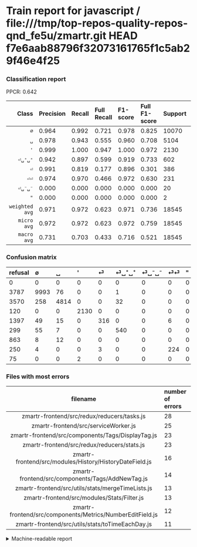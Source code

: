 # Train report for javascript / file:///tmp/top-repos-quality-repos-qnd_fe5u/zmartr.git HEAD f7e6aab88796f32073161765f1c5ab29f46e4f25

### Classification report

PPCR: 0.642

| Class | Precision | Recall | Full Recall | F1-score | Full F1-score | Support | Full Support | PPCR |
|------:|:----------|:-------|:------------|:---------|:---------|:--------|:-------------|:-----|
| `∅` | 0.964| 0.992| 0.721| 0.978| 0.825| 10070| 13857| 0.727 |
| `␣` | 0.978| 0.943| 0.555| 0.960| 0.708| 5104| 8674| 0.588 |
| `'` | 0.999| 1.000| 0.947| 1.000| 0.972| 2130| 2250| 0.947 |
| `⏎␣⁺␣⁺` | 0.942| 0.897| 0.599| 0.919| 0.733| 602| 901| 0.668 |
| `⏎` | 0.991| 0.819| 0.177| 0.896| 0.301| 386| 1783| 0.216 |
| `⏎⏎` | 0.974| 0.970| 0.466| 0.972| 0.630| 231| 481| 0.480 |
| `⏎␣⁻␣⁻` | 0.000| 0.000| 0.000| 0.000| 0.000| 20| 883| 0.023 |
| `"` | 0.000| 0.000| 0.000| 0.000| 0.000| 2| 77| 0.026 |
| `weighted avg` | 0.971| 0.972| 0.623| 0.971| 0.736| 18545| 28906| 0.642 |
| `micro avg` | 0.972| 0.972| 0.623| 0.972| 0.759| 18545| 28906| 0.642 |
| `macro avg` | 0.731| 0.703| 0.433| 0.716| 0.521| 18545| 28906| 0.642 |

### Confusion matrix

|refusal|  ∅| ␣| '| ⏎| ⏎␣⁺␣⁺| ⏎␣⁻␣⁻| ⏎⏎| "| 
|:---|:---|:---|:---|:---|:---|:---|:---|:---|
|0 |0 |0 |0 |0 |0 |0 |0 |0 |
|3787 |9993 |76 |0 |0 |1 |0 |0 |0 |
|3570 |258 |4814 |0 |0 |32 |0 |0 |0 |
|120 |0 |0 |2130 |0 |0 |0 |0 |0 |
|1397 |49 |15 |0 |316 |0 |0 |6 |0 |
|299 |55 |7 |0 |0 |540 |0 |0 |0 |
|863 |8 |12 |0 |0 |0 |0 |0 |0 |
|250 |4 |0 |0 |3 |0 |0 |224 |0 |
|75 |0 |0 |2 |0 |0 |0 |0 |0 |

### Files with most errors

| filename | number of errors|
|:----:|:-----|
| zmartr-frontend/src/redux/reducers/tasks.js | 28 |
| zmartr-frontend/src/serviceWorker.js | 25 |
| zmartr-frontend/src/components/Tags/DisplayTag.js | 23 |
| zmartr-frontend/src/redux/reducers/stats.js | 23 |
| zmartr-frontend/src/modules/History/HistoryDateField.js | 16 |
| zmartr-frontend/src/components/Tags/AddNewTag.js | 14 |
| zmartr-frontend/src/utils/stats/mergeTimeLists.js | 13 |
| zmartr-frontend/src/modules/Stats/Filter.js | 13 |
| zmartr-frontend/src/components/Metrics/NumberEditField.js | 12 |
| zmartr-frontend/src/utils/stats/toTimeEachDay.js | 11 |

<details>
    <summary>Machine-readable report</summary>
```json
{
  "cl_report": {"\"": {"f1-score": 0.0, "precision": 0.0, "recall": 0.0, "support": 2}, "\u0027": {"f1-score": 0.999530736743313, "precision": 0.99906191369606, "recall": 1.0, "support": 2130}, "macro avg": {"f1-score": 0.7156222345706165, "precision": 0.7309454217091271, "recall": 0.7026118912149837, "support": 18545}, "micro avg": {"f1-score": 0.9715287139390671, "precision": 0.9715287139390671, "recall": 0.9715287139390671, "support": 18545}, "weighted avg": {"f1-score": 0.9706676925091337, "precision": 0.9705779990379282, "recall": 0.9715287139390671, "support": 18545}, "\u2205": {"f1-score": 0.9779321818270783, "precision": 0.9639239895823285, "recall": 0.9923535253227408, "support": 10070}, "\u23ce": {"f1-score": 0.8964539007092198, "precision": 0.9905956112852664, "recall": 0.8186528497409327, "support": 386}, "\u23ce\u23ce": {"f1-score": 0.9718004338394793, "precision": 0.9739130434782609, "recall": 0.9696969696969697, "support": 231}, "\u23ce\u2423\u207a\u2423\u207a": {"f1-score": 0.9191489361702129, "precision": 0.9424083769633508, "recall": 0.8970099667774086, "support": 602}, "\u23ce\u2423\u207b\u2423\u207b": {"f1-score": 0.0, "precision": 0.0, "recall": 0.0, "support": 20}, "\u2423": {"f1-score": 0.9601116872756282, "precision": 0.9776604386677498, "recall": 0.9431818181818182, "support": 5104}},
  "cl_report_full": {"\"": {"f1-score": 0.0, "precision": 0.0, "recall": 0.0, "support": 77}, "\u0027": {"f1-score": 0.9721588315837517, "precision": 0.99906191369606, "recall": 0.9466666666666667, "support": 2250}, "macro avg": {"f1-score": 0.5210897863663133, "precision": 0.7309454217091271, "recall": 0.4331337860803123, "support": 28906}, "micro avg": {"f1-score": 0.7593939010769004, "precision": 0.9715287139390671, "recall": 0.6232962014806614, "support": 28906}, "weighted avg": {"f1-score": 0.7355213957998828, "precision": 0.9399088345305879, "recall": 0.6232962014806614, "support": 28906}, "\u2205": {"f1-score": 0.825049537648613, "precision": 0.9639239895823285, "recall": 0.7211517644511799, "support": 13857}, "\u23ce": {"f1-score": 0.3006660323501427, "precision": 0.9905956112852664, "recall": 0.1772293886707796, "support": 1783}, "\u23ce\u23ce": {"f1-score": 0.6300984528832629, "precision": 0.9739130434782609, "recall": 0.4656964656964657, "support": 481}, "\u23ce\u2423\u207a\u2423\u207a": {"f1-score": 0.7327001356852103, "precision": 0.9424083769633508, "recall": 0.5993340732519423, "support": 901}, "\u23ce\u2423\u207b\u2423\u207b": {"f1-score": 0.0, "precision": 0.0, "recall": 0.0, "support": 883}, "\u2423": {"f1-score": 0.7080453007795264, "precision": 0.9776604386677498, "recall": 0.5549919299054646, "support": 8674}},
  "ppcr": 0.6415623054037224
}
```
</details>
